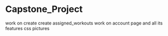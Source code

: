 # Capstone_Project

work on create create assigned_workouts
work on account page and all its features
css
pictures
